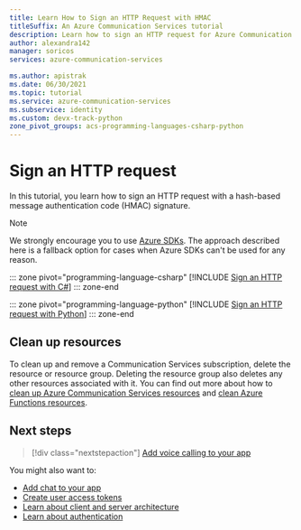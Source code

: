 ```yaml
---
title: Learn How to Sign an HTTP Request with HMAC
titleSuffix: An Azure Communication Services tutorial
description: Learn how to sign an HTTP request for Azure Communication Services by using HMAC.
author: alexandra142
manager: soricos
services: azure-communication-services

ms.author: apistrak
ms.date: 06/30/2021
ms.topic: tutorial
ms.service: azure-communication-services
ms.subservice: identity
ms.custom: devx-track-python
zone_pivot_groups: acs-programming-languages-csharp-python
---
```


# Sign an HTTP request

In this tutorial, you learn how to sign an HTTP request with a hash-based message authentication code (HMAC) signature.

> [!NOTE]
> We strongly encourage you to use [Azure SDKs](https://github.com/Azure/azure-sdk). The approach described here is a fallback option for cases when Azure SDKs can't be used for any reason.

::: zone pivot="programming-language-csharp"
[!INCLUDE [Sign an HTTP request with C#](./includes/hmac-header-csharp.md)]
::: zone-end

::: zone pivot="programming-language-python"
[!INCLUDE [Sign an HTTP request with Python](./includes/hmac-header-python.md)]
::: zone-end

## Clean up resources

To clean up and remove a Communication Services subscription, delete the resource or resource group. Deleting the resource group also deletes any other resources associated with it. You can find out more about how to [clean up Azure Communication Services resources](../quickstarts/create-communication-resource.md#clean-up-resources) and [clean Azure Functions resources](../../azure-functions/create-first-function-vs-code-csharp.md#clean-up-resources).

## Next steps

> [!div class="nextstepaction"]
> [Add voice calling to your app](../quickstarts/voice-video-calling/getting-started-with-calling.md)

You might also want to:

- [Add chat to your app](../quickstarts/chat/get-started.md)
- [Create user access tokens](../quickstarts/identity/access-tokens.md)
- [Learn about client and server architecture](../concepts/identity-model.md#client-server-architecture)
- [Learn about authentication](../concepts/authentication.md)
